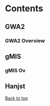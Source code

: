 
# Contents

## GWA2

### GWA2 Overview

## gMIS

### gMIS Ov

## Hanjst

[Back to top](index)
<!--stackedit_data:
eyJoaXN0b3J5IjpbLTk3Nzk5OTcyOSwtNDUyMzU4NTE0LC0xNT
A4ODk3NDMwLC02MTM0MTE2NzQsMTI3NTczNTE0OV19
-->